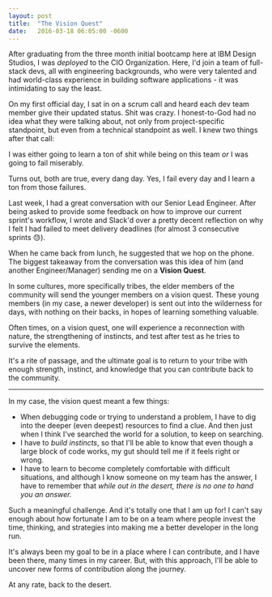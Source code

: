 ```yaml
---
layout: post
title:  "The Vision Quest"
date:   2016-03-18 06:05:00 -0600
---
```


After graduating from the three month initial bootcamp here at IBM Design Studios, I was *deployed* to the CIO Organization. Here, I'd join a team of full-stack devs, all with engineering backgrounds, who were very talented and had world-class experience in building software applications - it was intimidating to say the least.

On my first official day, I sat in on a scrum call and heard each dev team member give their updated status. Shit was crazy. I honest-to-God had no idea what they were talking about, not only from project-specific standpoint, but even from a technical standpoint as well. I knew two things after that call:

I was either going to learn a ton of shit while being on this team *or* I was going to fail miserably.

Turns out, both are true, every dang day. Yes, I fail every day and I learn a ton from those failures.

Last week, I had a great conversation with our Senior Lead Engineer. After being asked to provide some feedback on how to improve our current sprint's workflow, I wrote and Slack'd over a pretty decent reflection on why I felt I had failed to meet delivery deadlines (for almost 3 consecutive sprints 😓).

When he came back from lunch, he suggested that we hop on the phone. The biggest takeaway from the conversation was this idea of him (and another Engineer/Manager) sending me on a **Vision Quest**.

In some cultures, more specifically tribes, the elder members of the community will send the younger members on a vision quest. These young members (in my case, a newer developer) is sent out into the wilderness for days, with nothing on their backs, in hopes of learning something valuable.

Often times, on a vision quest, one will experience a reconnection with nature, the strengthening of instincts, and test after test as he tries to survive the elements.

It's a rite of passage, and the ultimate goal is to return to your tribe with enough strength, instinct, and knowledge that you can contribute back to the community.

<hr class="divider--gray">

In my case, the vision quest meant a few things: 

- When debugging code or trying to understand a problem, I have to dig into the deeper (even deepest) resources to find a clue. And then just when I think I've searched the world for a solution, to keep on searching.
- I have to *build instincts*, so that I'll be able to know that even though a large block of code works, my gut should tell me if it feels right or wrong.
- I have to learn to become completely comfortable with difficult situations, and although I know someone on my team has the answer, I have to remember that *while out in the desert, there is no one to hand you an answer.*

Such a meaningful challenge. And it's totally one that I am up for! I can't say enough about how fortunate I am to be on a team where people invest the time, thinking, and strategies into making me a better developer in the long run. 

It's always been my goal to be in a place where I can contribute, and I have been there, many times in my career. But, with this approach, I'll be able to uncover new forms of contribution along the journey.

At any rate, back to the desert.
